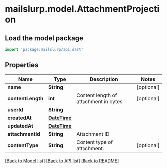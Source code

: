 # mailslurp.model.AttachmentProjection

## Load the model package
```dart
import 'package:mailslurp/api.dart';
```

## Properties
Name | Type | Description | Notes
------------ | ------------- | ------------- | -------------
**name** | **String** |  | [optional] 
**contentLength** | **int** | Content length of attachment in bytes | [optional] 
**userId** | **String** |  | 
**createdAt** | [**DateTime**](DateTime) |  | 
**updatedAt** | [**DateTime**](DateTime) |  | 
**attachmentId** | **String** | Attachment ID | 
**contentType** | **String** | Content type of attachment. | [optional] 

[[Back to Model list]](../README#documentation-for-models) [[Back to API list]](../README#documentation-for-api-endpoints) [[Back to README]](../README)


